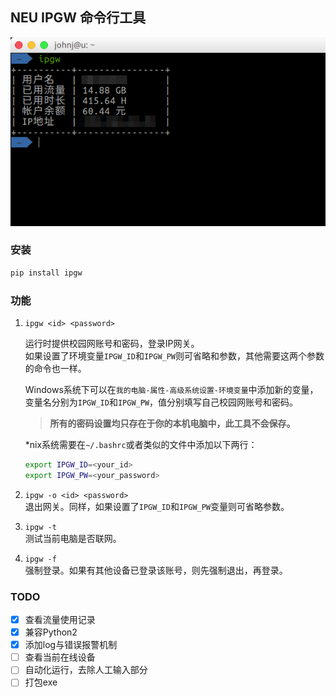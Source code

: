 ## NEU IPGW 命令行工具

![效果截图](_image/15.png)

### 安装

```bash
pip install ipgw
```

### 功能

1. `ipgw <id> <password>`  

    运行时提供校园网账号和密码，登录IP网关。  
    如果设置了环境变量`IPGW_ID`和`IPGW_PW`则可省略<id>和<password>参数，其他需要这两个参数的命令也一样。

    Windows系统下可以在`我的电脑-属性-高级系统设置-环境变量`中添加新的变量，变量名分别为`IPGW_ID`和`IPGW_PW`，值分别填写自己校园网账号和密码。
    > **所有的密码设置均只存在于你的本机电脑中，此工具不会保存。**

    *nix系统需要在`~/.bashrc`或者类似的文件中添加以下两行：  
    ```bash
    export IPGW_ID=<your_id>
    export IPGW_PW=<your_password>
    ```

2. `ipgw -o <id> <password>`  
    退出网关。同样，如果设置了`IPGW_ID`和`IPGW_PW`变量则可省略参数。

3. `ipgw -t`  
    测试当前电脑是否联网。

4. `ipgw -f`  
    强制登录。如果有其他设备已登录该账号，则先强制退出，再登录。

### TODO
- [x] 查看流量使用记录
- [x] 兼容Python2
- [x] 添加log与错误报警机制
- [ ] 查看当前在线设备
- [ ] 自动化运行，去除人工输入部分
- [ ] 打包exe
